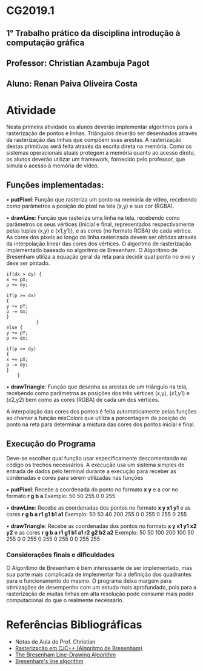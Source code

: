 # CG2019.1
## 1° Trabalho prático da disciplina introdução à computação gráfica
## Professor: Christian Azambuja Pagot
## Aluno: Renan Paiva Oliveira Costa

# Atividade
  Nesta primeira atividade os alunos deverão implementar algoritmos para a rasterização de pontos e linhas. 
Triângulos deverão ser desenhados através da rasterização das linhas que compõem suas arestas.
  A rasterização destas primitivas será feita através da escrita direta na memória. Como os sistemas 
  operacionais atuais protegem a memória quanto ao acesso direto, os alunos deverão utilizar um framework, 
  fornecido pelo professor, que simula o acesso à memória de vídeo. 
  
## Funções implementadas:
• **putPixel**: Função que rasteriza um ponto na memória de vídeo, recebendo como parâmetros a posição do pixel na tela (x,y) e sua cor (RGBA).
 
• **drawLine**: Função que rasteriza uma linha na tela, recebendo como parâmetros os seus vértices (inicial e final, representados respectivamente pelas tuplas (x,y) e (x1,y1)), e as cores (no formato RGBA) de cada vértice. As cores dos pixels ao longo da linha rasterizada devem ser obtidas através da interpolação linear das cores dos vértices.
O algoritmo de rasterização implementado baseado no algoritmo de Bresenham.
    O Algorítimo de Bresenham utiliza a equação geral da reta para decidir qual ponto no eixo y deve ser pintado.
    
 ```  
if(dx > dy) {
x += pX;
p += dy;

if(p >= dx) 
{
y += pY;
p -= dx;
}
            } 
else {
y += pY;
p += dx;

if(p >= dy) 
{
x += pX;
p -= dy;
}
     }
```

• **drawTriangle**: Função que desenha as arestas de um triângulo na tela, recebendo como parâmetros as posições dos três vértices (x,y), (x1,y1) e (x2,y2) 
bem como as cores (RGBA) de cada um dos vértices.

A interpolação das cores dos pontos é feita automaticamente pelas funções ao chamar a função mixColors que utiliza a 
porcentagem da posição do ponto na reta para determinar a mistura das cores dos pontos inicial e final.

## Execução do Programa

  Deve-se escolher qual função usar especificamente descomentando no código os trechos necessários. A execução usa um sistema simples de entrada
  de dados pelo terminal durante a execução para receber as cordenadas e cores para serem utilizadas nas funções
  
  • **putPixel**: Recebe a coordenada do ponto no formato **x y** e a cor no formato **r g b a**
    Exemplo: 50 50 255 0 0 255
  
  • **drawLine**: Recebe as coordenadas dos pontos no formato **x y x1 y1** e as cores **r g b a r1 g1 b1 a1**
    Exemplo: 50 50 40 200 255 0 0 255 0 255 0 255
    
  • **drawTriangle**: Recebe as coordenadas dos pontos no formato **x y x1 y1 x2 y2** e as cores **r g b a r1 g1 b1 a1 r2 g2 b2 a2**
    Exemplo: 50 50 100 200 100 50 255 0 0 255 0 255 0 255 0 0 255 255

### Considerações finais e dificuldades
O Algorítimo de Bresenham é bem interessante de ser implementado, mas sua parte mais complicada de implementar foi a definição dos quadrantes para o funcionamento do mesmo. O programa deixa margem para otimizações de desempenho com um estudo mais aprofundado, pois para a rasterização de muitas linhas em alta resolução pode consumir mais poder computacional do que o realmente necessário.

# **Referências Bibliográficas**
- Notas de Aula do Prof. Christian
- [Rasterização em C/C++ (Algorítmo de Bresenham)](https://bitunico.wordpress.com/2012/12/16/rasterizacao-em-cc-algoritmo-de-bresenham/)
- [The Bresenham Line-Drawing Algorithm](https://www.cs.helsinki.fi/group/goa/mallinnus/lines/bresenh.html)
- [Bresenham's line algorithm](https://en.wikipedia.org/wiki/Bresenham%27s_line_algorithm)
